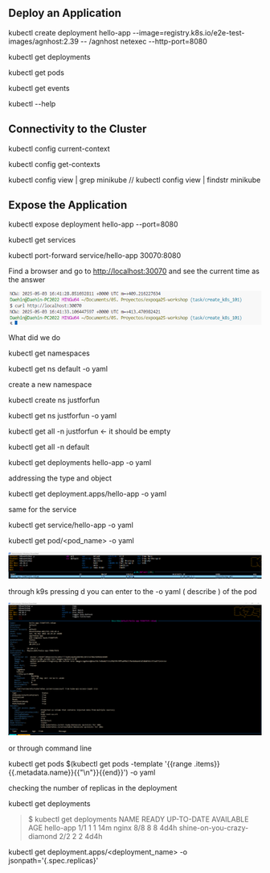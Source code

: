 ## Deploy an Application



kubectl create deployment hello-app --image=registry.k8s.io/e2e-test-images/agnhost:2.39 -- /agnhost netexec --http-port=8080

kubectl get deployments

kubectl get pods

kubectl get events

kubectl --help


## Connectivity to the Cluster


kubectl config current-context

kubectl config get-contexts


kubectl config view | grep minikube  // kubectl config view | findstr minikube


## Expose the Application


kubectl expose deployment hello-app --port=8080


kubectl get services


kubectl port-forward service/hello-app 30070:8080


Find a browser and go to [http://localhost:30070](http://localhost:30070/) and see the current time as the answer


![](assets/20250503_184141_image.png)


What did we do


kubectl get namespaces

kubectl get ns default -o yaml


create a new namespace

kubectl create ns justforfun

kubectl get ns justforfun -o yaml

kubectl get all -n justforfun   <- it should be empty

kubectl get all -n default

kubectl get deployments hello-app  -o yaml

addressing the type and object

kubectl get deployment.apps/hello-app  -o yaml

same for the service


kubectl get service/hello-app  -o yaml

kubectl get pod/<pod_name> -o yaml

![](assets/20250503_184600_image.png)

through k9s pressing d you can enter to the -o yaml ( describe ) of the pod


![](assets/20250503_184648_image.png)

or through command line

kubectl get pods $(kubectl get pods -template '{{range .items}}{{.metadata.name}}{{"\n"}}{{end}}') -o yaml


checking the number of replicas in the deployment

kubectl get deployments

> $ kubectl get deployments
> NAME                         READY   UP-TO-DATE   AVAILABLE   AGE
> hello-app                    1/1     1            1           14m
> nginx                        8/8     8            8           4d4h
> shine-on-you-crazy-diamond   2/2     2            2           4d4h



kubectl get deployment.apps/<deployment_name> -o jsonpath='{.spec.replicas}'
